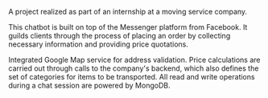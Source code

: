 A project realized as part of an internship at a moving service company.

This chatbot is built on top of the Messenger platform from Facebook. It guilds clients through the process of placing an order by collecting necessary information and providing price quotations.

Integrated Google Map service for address validation. Price calculations are carried out through calls to the company's backend, which also defines the set of categories for items to be transported. All read and write operations during a chat session are powered by MongoDB.
